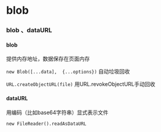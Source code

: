 # blob

### blob 、dataURL

#### blob

提供内存地址，数据保存在页面内存

`new Blob([...data],  {...options})` 自动垃圾回收

`URL.createObjectURL(file)` 用URL.revokeObjectURL手动回收

#### dataURL

用编码（比如base64字符串）显式表示文件

`new FileReader().readAsDataURL`
